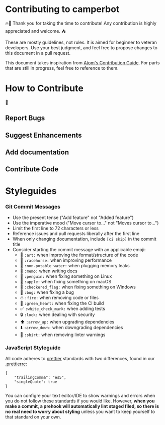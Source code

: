 # Contributing to camperbot
🔥🎊 Thank you for taking the time to contribute! Any contribution is highly appreciated and welcome. ⛺️

These are mostly guidelines, not rules. It is aimed for beginner to veteran developers. Use your best judgment, and feel free to propose changes to this document in a pull request.

This document takes inspiration from [Atom's Contribution Guide](https://github.com/atom/atom/blob/master/CONTRIBUTING.md#issue-and-pull-request-labels). For parts that are still in progress, feel free to reference to them.

# How to Contribute
🚧
## Report Bugs
## Suggest Enhancements
## Add documentation
## Contribute Code


# Styleguides

### Git Commit Messages

* Use the present tense ("Add feature" not "Added feature")
* Use the imperative mood ("Move cursor to..." not "Moves cursor to...")
* Limit the first line to 72 characters or less
* Reference issues and pull requests liberally after the first line
* When only changing documentation, include `[ci skip]` in the commit title
* Consider starting the commit message with an applicable emoji:
    * :art: `:art:` when improving the format/structure of the code
    * :racehorse: `:racehorse:` when improving performance
    * :non-potable_water: `:non-potable_water:` when plugging memory leaks
    * :memo: `:memo:` when writing docs
    * :penguin: `:penguin:` when fixing something on Linux
    * :apple: `:apple:` when fixing something on macOS
    * :checkered_flag: `:checkered_flag:` when fixing something on Windows
    * :bug: `:bug:` when fixing a bug
    * :fire: `:fire:` when removing code or files
    * :green_heart: `:green_heart:` when fixing the CI build
    * :white_check_mark: `:white_check_mark:` when adding tests
    * :lock: `:lock:` when dealing with security
    * :arrow_up: `:arrow_up:` when upgrading dependencies
    * :arrow_down: `:arrow_down:` when downgrading dependencies
    * :shirt: `:shirt:` when removing linter warnings

### JavaScript Styleguide
All code adheres to [prettier](prettier.io) standards with two differences, found in our [.prettierrc](./.prettierrc):
```
{
	"trailingComma": "es5",
	"singleQuote": true
}
```

You can configre your text editor/IDE to show warnings and errors when you do not follow these standards if you would like. However, **when you make a commit, a prehook will automatically lint staged filed, so there is no real need to worry about styling** unless you want to keep yourself to that standard on your own.